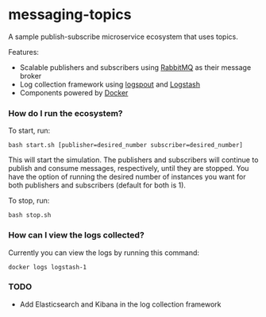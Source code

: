 # messaging-topics #

A sample publish-subscribe microservice ecosystem that uses topics.

Features:

* Scalable publishers and subscribers using 
[RabbitMQ](http://www.rabbitmq.com/getstarted.html) as their message broker
* Log collection framework using 
[logspout](https://github.com/gliderlabs/logspout) and 
[Logstash](https://www.elastic.co/guide/en/logstash/current/introduction.html)
* Components powered by [Docker](https://www.docker.com/what-docker)

### How do I run the ecosystem? ###

To start, run:
```
bash start.sh [publisher=desired_number subscriber=desired_number]
```

This will start the simulation. The 
publishers and subscribers will continue to publish and consume messages, 
respectively, until they are stopped. You have the option of running the 
desired number of instances you want for both publishers and subscribers 
(default for both is 1).

To stop, run:
```
bash stop.sh
```

### How can I view the logs collected? ###

Currently you can view the logs by running this command:
```
docker logs logstash-1
```

### TODO ###

* Add Elasticsearch and Kibana in the log collection framework



